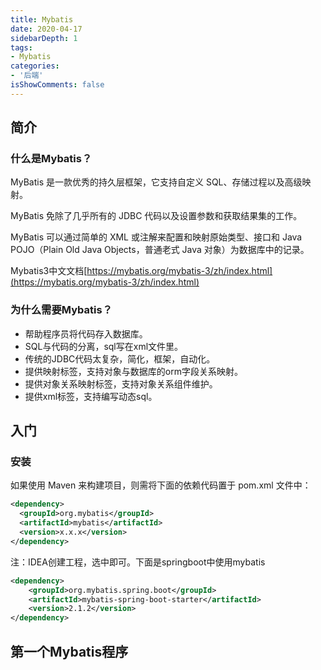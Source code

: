 ```yaml
---
title: Mybatis
date: 2020-04-17
sidebarDepth: 1
tags:
- Mybatis
categories:
- '后端'  
isShowComments: false
---
```


## 简介

### 什么是Mybatis？

MyBatis 是一款优秀的持久层框架，它支持自定义 SQL、存储过程以及高级映射。

MyBatis 免除了几乎所有的 JDBC 代码以及设置参数和获取结果集的工作。

MyBatis 可以通过简单的 XML 或注解来配置和映射原始类型、接口和 Java POJO（Plain Old Java Objects，普通老式 Java 对象）为数据库中的记录。

Mybatis3中文文档[https://mybatis.org/mybatis-3/zh/index.html](https://mybatis.org/mybatis-3/zh/index.html)

### 为什么需要Mybatis？

- 帮助程序员将代码存入数据库。
- SQL与代码的分离，sql写在xml文件里。
- 传统的JDBC代码太复杂，简化，框架，自动化。
- 提供映射标签，支持对象与数据库的orm字段关系映射。
- 提供对象关系映射标签，支持对象关系组件维护。
- 提供xml标签，支持编写动态sql。

## 入门

### 安装

如果使用 Maven 来构建项目，则需将下面的依赖代码置于 pom.xml 文件中：

```xml
<dependency>
  <groupId>org.mybatis</groupId>
  <artifactId>mybatis</artifactId>
  <version>x.x.x</version>
</dependency>
```

注：IDEA创建工程，选中即可。下面是springboot中使用mybatis

~~~XML
<dependency>
    <groupId>org.mybatis.spring.boot</groupId>
    <artifactId>mybatis-spring-boot-starter</artifactId>
    <version>2.1.2</version>
</dependency>
~~~

## 第一个Mybatis程序

